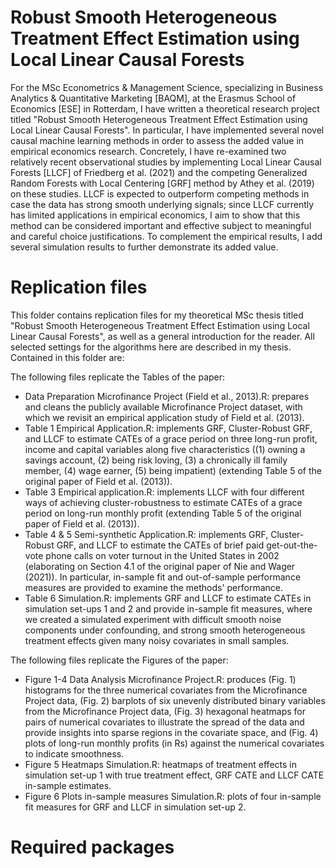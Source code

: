 # Robust Smooth Heterogeneous Treatment Effect Estimation using Local Linear Causal Forests

For the MSc Econometrics & Management Science, specializing in Business Analytics & Quantitative Marketing [BAQM], at the Erasmus School of Economics [ESE] in Rotterdam, I have written a theoretical research project titled "Robust Smooth Heterogeneous Treatment Effect Estimation using Local Linear Causal Forests". In particular, I have implemented several novel causal machine learning methods in order to assess the added value in empirical economics research. Concretely, I have re-examined two relatively recent observational studies by implementing Local Linear Causal Forests [LLCF] of Friedberg et al. (2021) and the competing Generalized Random Forests with Local Centering [GRF] method by Athey et al. (2019) on these studies. LLCF is expected to outperform competing methods in case the data has strong smooth underlying signals; since LLCF currently has limited applications in empirical economics, I aim to show that this method can be considered important and effective subject to meaningful and careful choice justifications. To complement the empirical results, I add several simulation results to further demonstrate its added value. 

# Replication files

This folder contains replication files for my theoretical MSc thesis titled "Robust Smooth Heterogeneous Treatment Effect Estimation using Local Linear Causal Forests", as well as a general introduction for the reader. All selected settings for the algorithms here are described in my thesis. Contained in this folder are:

The following files replicate the Tables of the paper:
- Data Preparation Microfinance Project (Field et al., 2013).R: prepares and cleans the publicly available Microfinance Project dataset, with which we revisit an empirical application study of Field et al. (2013).
- Table 1 Empirical Application.R: implements GRF, Cluster-Robust GRF, and LLCF to estimate CATEs of a grace period on three long-run profit, income and capital variables along five characteristics ((1) owning a savings account, (2) being risk loving, (3) a chronically ill family member, (4) wage earner, (5) being impatient) (extending Table 5 of the original paper of Field et al. (2013)).
- Table 3 Empirical application.R: implements LLCF with four different ways of achieving cluster-robustness to estimate CATEs of a grace period on long-run monthly profit (extending Table 5 of the original paper of Field et al. (2013)). 
- Table 4 & 5 Semi-synthetic Application.R: implements GRF, Cluster-Robust GRF, and LLCF to estimate the CATEs of brief paid get-out-the-vote phone calls on voter turnout in the United States in 2002 (elaborating on Section 4.1 of the original paper of Nie and Wager (2021)). In particular, in-sample fit and out-of-sample performance measures are provided to examine the methods' performance. 
- Table 6 Simulation.R: implements GRF and LLCF to estimate CATEs in simulation set-ups 1 and 2 and provide in-sample fit measures, where we created a simulated experiment with difficult smooth noise components under confounding, and strong smooth heterogeneous treatment effects given many noisy covariates in small samples.

The following files replicate the Figures of the paper:
- Figure 1-4 Data Analysis Microfinance Project.R: produces (Fig. 1) histograms for the three numerical covariates from the Microfinance Project data, (Fig. 2) barplots of six unevenly distributed binary variables from the Microfinance Project data, (Fig. 3) hexagonal heatmaps for pairs of numerical covariates to illustrate the spread of the data and provide insights into sparse regions in the covariate space, and (Fig. 4) plots of long-run monthly profits (in Rs) against the numerical covariates to indicate smoothness.
- Figure 5 Heatmaps Simulation.R: heatmaps of treatment effects in simulation set-up 1 with true treatment effect, GRF CATE and LLCF CATE in-sample estimates.
- Figure 6 Plots in-sample measures Simulation.R: plots of four in-sample fit measures for GRF and LLCF in simulation set-up 2.

# Required packages

